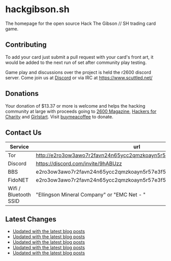 # hackgibson.sh
The homepage for the open source Hack The Gibson // SH trading card game.


## Contributing

To add your card just submit a pull request with your card's front art, it would be added to the next run of set after community play testing.

Game play and discussions over the project is held the r2600 discord server. Come join us at [Discord](https://discord.com/invite/9hABUzz) or via IRC at https://www.scuttled.net/


## Donations

Your donation of $13.37 or more is welcome and helps the hacking community at large with proceeds going to [2600 Magazine](https://2600.com/), [Hackers for Charity](https://hackersforcharity.org) and [Girlstart](https://girlstart.org).  Visit [buymeacoffee](https://www.buymeacoffee.com/hackgibson.sh) to donate.


## Contact Us

Service | url
-|-
Tor | http://e2ro3ow3awo7r2favn24n65ycc2qmzkoayn5r57e3f56nvjwdcgg32ad.onion
Discord | https://discord.com/invite/9hABUzz
BBS | e2ro3ow3awo7r2favn24n65ycc2qmzkoayn5r57e3f56nvjwdcgg32ad.onion:23
FidoNET | e2ro3ow3awo7r2favn24n65ycc2qmzkoayn5r57e3f56nvjwdcgg32ad.onion:24554
Wifi / Bluetooth SSID | "Ellingson Mineral Company" or "EMC Net - <fidonet address>"

## Latest Changes
<!-- BLOG-POST-LIST:START -->
- [Updated with the latest blog posts](https://github.com/DFW2600/hackgibson.sh/commit/1413ece27d575f2ea8a039bacb03fef5e5bc1b83)
- [Updated with the latest blog posts](https://github.com/DFW2600/hackgibson.sh/commit/3c57bfc9bab364dbd402544bf479e47908da8a00)
- [Updated with the latest blog posts](https://github.com/DFW2600/hackgibson.sh/commit/abc9cc4ffe1fd67b3a11d85e96920acc27419d66)
- [Updated with the latest blog posts](https://github.com/DFW2600/hackgibson.sh/commit/209eec5ebe102f07b2039e7d885abfc53548d0e3)
- [Updated with the latest blog posts](https://github.com/DFW2600/hackgibson.sh/commit/3b9fa634ea53e8b5cb26847862ed0811afa72c00)
<!-- BLOG-POST-LIST:END -->
